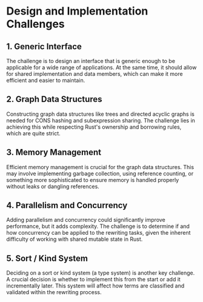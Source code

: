 # Design and Implementation Challenges

## 1. Generic Interface
The challenge is to design an interface that is generic enough to be applicable for a wide range of applications. At the same time, it should allow for shared implementation and data members, which can make it more efficient and easier to maintain.

## 2. Graph Data Structures
Constructing graph data structures like trees and directed acyclic graphs is needed for CONS hashing and subexpression sharing. The challenge lies in achieving this while respecting Rust's ownership and borrowing rules, which are quite strict.

## 3. Memory Management
Efficient memory management is crucial for the graph data structures. This may involve implementing garbage collection, using reference counting, or something more sophisticated to ensure memory is handled properly without leaks or dangling references.

## 4. Parallelism and Concurrency
Adding parallelism and concurrency could significantly improve performance, but it adds complexity. The challenge is to determine if and how concurrency can be applied to the rewriting tasks, given the inherent difficulty of working with shared mutable state in Rust.

## 5. Sort / Kind System
Deciding on a sort or kind system (a type system) is another key challenge. A crucial decision is whether to implement this from the start or add it incrementally later. This system will affect how terms are classified and validated within the rewriting process.